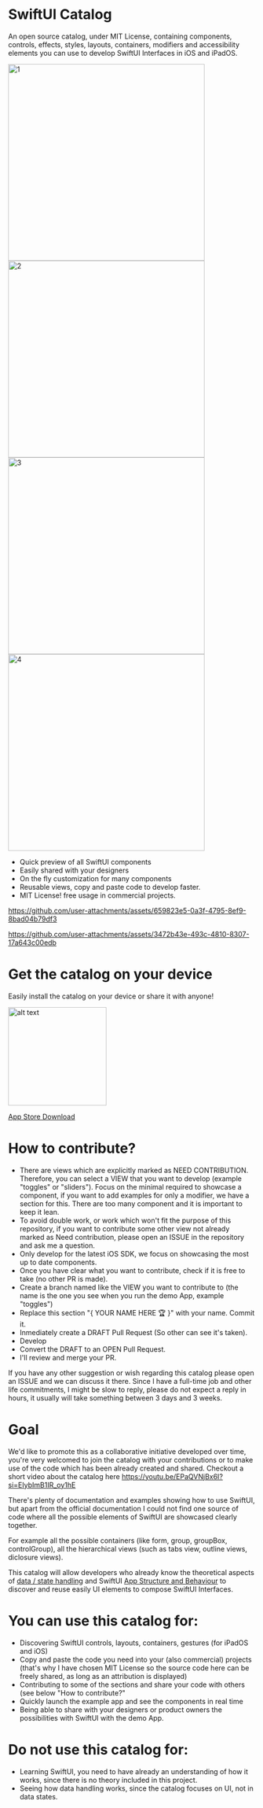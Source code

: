 # SwiftUI Catalog
An open source catalog, under MIT License, containing components, controls, effects, styles, layouts, containers, modifiers and accessibility elements you can use to develop SwiftUI Interfaces in iOS and iPadOS.

<img height="400" alt="1" src="https://github.com/user-attachments/assets/a371ab33-e2dd-4ddc-b9a7-0e8e84f45768" />
<img height="400" alt="2" src="https://github.com/user-attachments/assets/91b05aa5-d7e2-440e-ab50-c5583d6f816f" />
<img height="400" alt="3" src="https://github.com/user-attachments/assets/c635b26e-caf2-4b7a-ac47-a31a41139fb6" />
<img height="400" alt="4" src="https://github.com/user-attachments/assets/f5c0a892-bca8-4edb-bb62-8dfbcfda1abf" />


- Quick preview of all SwiftUI components
- Easily shared with your designers
- On the fly customization for many components
- Reusable views, copy and paste code to develop faster.
- MIT License! free usage in commercial projects. 



https://github.com/user-attachments/assets/659823e5-0a3f-4795-8ef9-8bad04b79df3


https://github.com/user-attachments/assets/3472b43e-493c-4810-8307-17a643c00edb




# Get the catalog on your device
Easily install the catalog on your device or share it with anyone!

<img src="https://github.com/barbaramartina/swiftuicatalog/assets/815372/e3dadebe-98f1-44d8-bff3-89fc3894bbdf" alt="alt text"  height="200">

[App Store Download](https://apps.apple.com/de/app/swiftui-catalog/id1597742701?l=en-GB)


# How to contribute?
- There are views which are explicitly marked as NEED CONTRIBUTION. Therefore, you can select a VIEW that you want to develop (example "toggles" or "sliders"). Focus on the minimal required to showcase a component, if you want to add examples for only a modifier, we have a section for this. There are too many component and it is important to keep it lean.
- To avoid double work, or work which won't fit the purpose of this repository, if you want to contribute some other view not already marked as Need contribution, please open an ISSUE in the repository and ask me a question. 
- Only develop for the latest iOS SDK, we focus on showcasing the most up to date components.
- Once you have clear what you want to contribute, check if it is free to take (no other PR is made).
- Create a branch named like the VIEW you want to contribute to (the name is the one you see when you run the demo App, example "toggles")
- Replace this section "{ YOUR NAME HERE 🏆 }" with your name. Commit it.
- Inmediately create a DRAFT Pull Request (So other can see it's taken).
- Develop
- Convert the DRAFT to an OPEN Pull Request.
- I'll review and merge your PR.

If you have any other suggestion or wish regarding this catalog please open an ISSUE and we can discuss it there.
Since I have a full-time job and other life commitments, I might be slow to reply, please do not expect a reply in hours, it usually will take something between 3 days and 3 weeks. 

# Goal
We'd like to promote this as a collaborative initiative developed over time, you're very welcomed to join the catalog with your contributions or to make use of the code which has been already created and shared.
Checkout a short video about the catalog here https://youtu.be/EPaQVNjBx6I?si=EIybImB1IR_oy1hE

There's plenty of documentation and examples showing how to use SwiftUI, but apart from the official documentation I could not find one source of code where all the possible elements of SwiftUI are showcased clearly together. 

For example all the possible containers (like form, group, groupBox, controlGroup), all the hierarchical views (such as tabs view, outline views, diclosure views). 


This catalog will allow developers who already know the theoretical aspects of [data / state handling](https://developer.apple.com/documentation/swiftui/state-and-data-flow) and SwiftUI [App Structure and Behaviour](https://developer.apple.com/documentation/swiftui/app-structure-and-behavior) to discover and reuse easily UI elements to compose SwiftUI Interfaces.

# You can use this catalog for:

- Discovering SwiftUI controls, layouts, containers, gestures (for iPadOS and iOS)
- Copy and paste the code you need into your (also commercial) projects (that's why I have chosen MIT License so the source code here can be freely shared, as long as an attribution is displayed)
- Contributing to some of the sections and share your code with others (see below "How to contribute?"
- Quickly launch the example app and see the components in real time
- Being able to share with your designers or product owners the possibilities with SwiftUI with the demo App.

# Do not use this catalog for:
- Learning SwiftUI, you need to have already an understanding of how it works, since there is no theory included in this project.
- Seeing how data handling works, since the catalog focuses on UI, not in data states.
